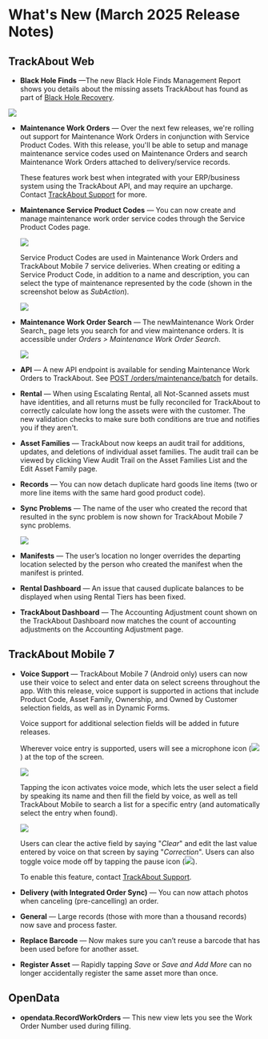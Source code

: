 # What's New (March 2025 Release Notes)


## TrackAbout Web

-   **Black Hole Finds** —The new Black Hole Finds Management Report shows you details about the missing assets TrackAbout has found as part of  [Black Hole Recovery](https://datacor.clickhelp.co/articles/project-trackabout-kb/black_hole_recovery).

 

![](https://datacor.clickhelp.co/resources/Storage/project-trackabout-kb/march-2025-test-environment-release-notes/march-2025-test-environment-release-notes-2025-03-11-4.png)  

  

-   **Maintenance Work Orders** — Over the next few releases, we're rolling out support for Maintenance Work Orders in conjunction with Service Product Codes. With this release, you'll be able to setup and manage maintenance service codes used on Maintenance Orders and search Maintenance Work Orders attached to delivery/service records.

 
	These features work best when integrated with your ERP/business system using the TrackAbout API, and may require an upcharge. Contact  [TrackAbout Support](mailto:support@trackabout.com) for more.

-   **Maintenance Service Product Codes**  — You can now create and manage maintenance work order service codes through the Service Product Codes page.
	
	![](https://datacor.clickhelp.co/resources/Storage/project-trackabout-kb/march-2025-test-environment-release-notes/march-2025-test-environment-release-notes-2025-03-13-1.png)

  
	Service Product Codes are used in Maintenance Work Orders and TrackAbout Mobile 7 service deliveries. When creating or editing a Service Product Code, in addition to a name and description, you can select the type of maintenance represented by the code (shown in the screenshot below as _SubAction_).

	![](https://datacor.clickhelp.co/resources/Storage/project-trackabout-kb/march-2025-test-environment-release-notes/march-2025-test-environment-release-notes-2025-03-13-2.png)  

  

-   **Maintenance Work Order Search**  — The newMaintenance Work Order Search_  page lets you search for and view maintenance orders. It is accessible under  _Orders > Maintenance Work Order Search_.

	![](https://datacor.clickhelp.co/resources/Storage/project-trackabout-kb/march-2025-test-environment-release-notes/march-2025-test-environment-release-notes-2025-03-11-1.png)

  

-   **API** — A new API endpoint is available for sending Maintenance Work Orders to TrackAbout. See  [POST /orders/maintenance/batch](https://trackabout.com/api/docs/#!/orders/MaintenanceOrderBatchmaintenancebatch_Post) for details.


-   **Rental**  — When using Escalating Rental, all Not-Scanned assets must have identities, and all returns must be fully reconciled for TrackAbout to correctly calculate how long the assets were with the customer. The new validation checks to make sure both conditions are true and notifies you if they aren't.

-   **Asset Families**  — TrackAbout now keeps an audit trail for additions, updates, and deletions of individual asset families. The audit trail can be viewed by clicking View Audit Trail on the Asset Families List and the Edit Asset Family page.

-   **Records**  — You can now detach duplicate hard goods line items (two or more line items with the same hard good product code).

-   **Sync Problems** — The name of the user who created the record that resulted in the sync problem is now shown for TrackAbout Mobile 7 sync problems.

  

	![](https://datacor.clickhelp.co/resources/Storage/project-trackabout-kb/march-2025-test-environment-release-notes/march-2025-test-environment-release-notes-2025-03-11-3.png)

  

-   **Manifests**  — The user’s location no longer overrides the departing location selected by the person who created the manifest when the manifest is printed.

-   **Rental Dashboard** — An issue that caused duplicate balances to be displayed when using Rental Tiers has been fixed.

-   **TrackAbout Dashboard** — The Accounting Adjustment count shown on the TrackAbout Dashboard now matches the count of accounting adjustments on the Accounting Adjustment page.

  

  

## TrackAbout Mobile 7


-   **Voice Support** — TrackAbout Mobile 7 (Android only) users can now use their voice to select and enter data on select screens throughout the app. With this release, voice support is supported in actions that include Product Code, Asset Family, Ownership, and Owned by Customer selection fields, as well as in Dynamic Forms.
    
      
    
    Voice support for additional selection fields will be added in future releases.
    
      
    
    Wherever voice entry is supported, users will see a microphone icon (![](https://datacor.clickhelp.co/resources/Storage/project-trackabout-kb/march-2025-release-notes/march-2025-release-notes-2025-03-21-4.png)) at the top of the screen.
    
      
    
    ![](https://datacor.clickhelp.co/resources/Storage/project-trackabout-kb/march-2025-release-notes/march-2025-release-notes-2025-03-21-3.png)
    
      
    
    Tapping the icon activates voice mode, which lets the user select a field by speaking its name and then fill the field by voice, as well as tell TrackAbout Mobile to search a list for a specific entry (and automatically select the entry when found).
    
      
      
    
    ![](https://datacor.clickhelp.co/resources/Storage/project-trackabout-kb/march-2025-release-notes/march-2025-release-notes-2025-03-21-2.png)
    
      
    
      
    
    Users can clear the active field by saying "_Clear_" and edit the last value entered by voice on that screen by saying "_Correction_". Users can also toggle voice mode off by tapping the pause icon (![](https://datacor.clickhelp.co/resources/Storage/project-trackabout-kb/march-2025-release-notes/march-2025-release-notes-2025-03-21-5.png)).
    
      
    
    To enable this feature, contact [TrackAbout Support](mailto:support@trackabout.com).




-   **Delivery (with Integrated Order Sync)**  — You can now attach photos when canceling (pre-cancelling) an order.

-   **General**  — Large records (those with more than a thousand records) now save and process faster.

-   **Replace Barcode**  — Now makes sure you can’t reuse a barcode that has been used before for another asset.

-   **Register Asset**  — Rapidly tapping  _Save_  or  _Save and Add More_  can no longer accidentally register the same asset more than once.

  

## OpenData

-   **opendata.RecordWorkOrders** — This new view lets you see the Work Order Number used during filling.
    
